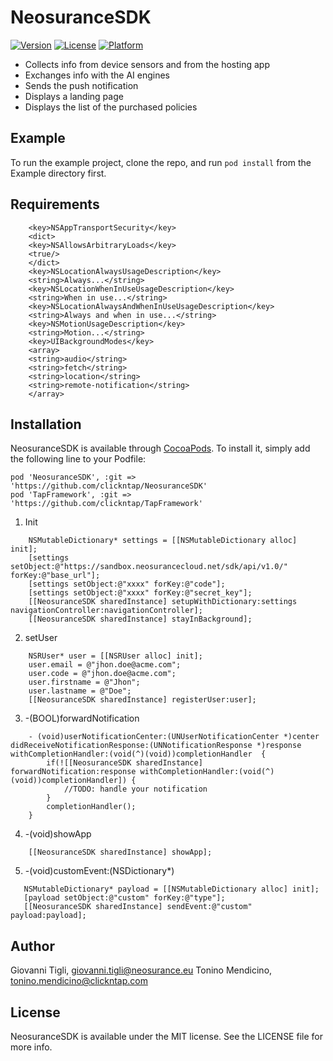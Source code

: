 # NeosuranceSDK

[![Version](https://img.shields.io/cocoapods/v/NeosuranceSDK.svg?style=flat)](http://cocoadocs.org/docsets/NeosuranceSDK)
[![License](https://img.shields.io/cocoapods/l/NeosuranceSDK.svg?style=flat)](http://cocoadocs.org/docsets/NeosuranceSDK)
[![Platform](https://img.shields.io/cocoapods/p/NeosuranceSDK.svg?style=flat)](http://cocoadocs.org/docsets/NeosuranceSDK)

- Collects info from device sensors and from the hosting app
- Exchanges info with the AI engines
- Sends the push notification
- Displays a landing page
- Displays the list of the purchased policies

## Example

To run the example project, clone the repo, and run `pod install` from the Example directory first.

## Requirements


```plist
    <key>NSAppTransportSecurity</key>
    <dict>
    <key>NSAllowsArbitraryLoads</key>
    <true/>
    </dict>
    <key>NSLocationAlwaysUsageDescription</key>
    <string>Always...</string>
    <key>NSLocationWhenInUseUsageDescription</key>
    <string>When in use...</string>
    <key>NSLocationAlwaysAndWhenInUseUsageDescription</key>
    <string>Always and when in use...</string>
    <key>NSMotionUsageDescription</key>
    <string>Motion...</string>
    <key>UIBackgroundModes</key>
    <array>
    <string>audio</string>
    <string>fetch</string>
    <string>location</string>
    <string>remote-notification</string>
    </array>
```


## Installation

NeosuranceSDK is available through [CocoaPods](http://cocoapods.org). To install
it, simply add the following line to your Podfile:

```xcode
pod 'NeosuranceSDK', :git => 'https://github.com/clickntap/NeosuranceSDK'
pod 'TapFramework', :git => 'https://github.com/clickntap/TapFramework'
```


1. Init

```objc
    NSMutableDictionary* settings = [[NSMutableDictionary alloc] init];
    [settings setObject:@"https://sandbox.neosurancecloud.net/sdk/api/v1.0/" forKey:@"base_url"];
    [settings setObject:@"xxxx" forKey:@"code"];
    [settings setObject:@"xxxx" forKey:@"secret_key"];
    [[NeosuranceSDK sharedInstance] setupWithDictionary:settings navigationController:navigationController];
    [[NeosuranceSDK sharedInstance] stayInBackground];
```
2. setUser

```objc
    NSRUser* user = [[NSRUser alloc] init];
    user.email = @"jhon.doe@acme.com";
    user.code = @"jhon.doe@acme.com";
    user.firstname = @"Jhon";
    user.lastname = @"Doe";
    [[NeosuranceSDK sharedInstance] registerUser:user];
```
3. -(BOOL)forwardNotification

```objc
    - (void)userNotificationCenter:(UNUserNotificationCenter *)center didReceiveNotificationResponse:(UNNotificationResponse *)response withCompletionHandler:(void(^)(void))completionHandler  {
        if(![[NeosuranceSDK sharedInstance] forwardNotification:response withCompletionHandler:(void(^)(void))completionHandler]) {
            //TODO: handle your notification
        }
        completionHandler();
    }
```
4. -(void)showApp

```objc
    [[NeosuranceSDK sharedInstance] showApp];
```

5. -(void)customEvent:(NSDictionary*)

 ```objc          
    NSMutableDictionary* payload = [[NSMutableDictionary alloc] init];
    [payload setObject:@"custom" forKey:@"type"];
    [[NeosuranceSDK sharedInstance] sendEvent:@"custom" payload:payload];
```

## Author

Giovanni Tigli, giovanni.tigli@neosurance.eu
Tonino Mendicino, tonino.mendicino@clickntap.com

## License

NeosuranceSDK is available under the MIT license. See the LICENSE file for more info.
